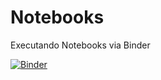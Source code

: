 # Notebooks

Executando Notebooks via Binder

[![Binder](https://mybinder.org/badge_logo.svg)](https://mybinder.org/v2/gh/datasci4health/home/HEAD?urlpath=lab)
